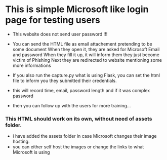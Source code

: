 # This is simple Microsoft like login page for testing users
- This website does not send user password !!!
- You can send the HTML file as email attachement pretending to be some document
    When they open it, they are asked for Microsoft Email and password
    When they fill it up, it will inform them they just become victim of Phishing
    Next they are redirected to website mentioning some more informations

- If you also run the capture.py what is using Flask, you can set the html file to inform you they submitted their credentials.
- this will record time, email, password length and if it was complex password
- then you can follow up with the users for more training...


### This HTML should work on its own, without need of assets folder.
- i have added the assets folder in case Microsoft changes their image hosting.
- you can either self host the images or change the links to what Microsoft is using
